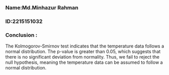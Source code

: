 ### Name:Md.Minhazur Rahman  
### ID:2215151032

###  Conclusion :

The Kolmogorov-Smirnov test indicates that the temperature data follows a normal distribution. The p-value is greater than 0.05, which suggests that there is no significant deviation from normality. Thus, we fail to reject the null hypothesis, meaning the temperature data can be assumed to follow a normal distribution.
